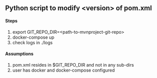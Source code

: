 ## Python script to modify \<version> of pom.xml

#### Steps
1. export GIT_REPO_DIR=\<path-to-mvnproject-git-repo>
2. docker-compose up
3. check logs in ./logs

#### Assumptions
1. pom.xml resides in $GIT_REPO_DIR and not in any sub-dirs
2. user has docker and docker-compose configured
